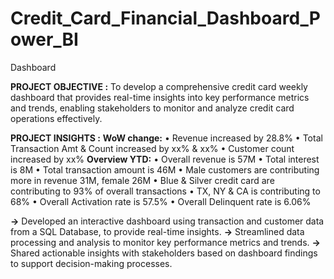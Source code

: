 # Credit_Card_Financial_Dashboard_Power_BI
Dashboard

**PROJECT OBJECTIVE :**
To develop a comprehensive credit card weekly dashboard that provides real-time insights into key performance metrics and trends, enabling stakeholders to monitor
and analyze credit card operations effectively.

**PROJECT INSIGHTS :**
**WoW change:** 
•	Revenue increased by 28.8%
•	Total Transaction Amt & Count increased by xx% & xx%
•	Customer count increased by xx%
**Overview YTD:**
•	Overall revenue is 57M
•	Total interest is 8M
•	Total transaction amount is 46M
•	Male customers are contributing more in revenue 31M, female 26M
•	Blue & Silver credit card are contributing to 93% of overall transactions
•	TX, NY & CA is contributing to 68%
•	Overall Activation rate is 57.5%
•	Overall Delinquent rate is 6.06%


**->** Developed an interactive dashboard using transaction and customer data from a SQL Database, to provide real-time insights.
**->** Streamlined data processing and analysis to monitor key performance metrics and trends.
**->** Shared actionable insights with stakeholders based on dashboard findings to support decision-making processes.
